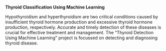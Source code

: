 **Thyroid Classification Using Machine Learning**

Hypothyroidism and hyperthyroidism are two critical conditions caused by insufficient thyroid hormone production and excessive thyroid hormone production, respectively. Accurate and timely detection of these diseases is crucial for effective treatment and management. The “Thyroid Detection Using Machine Learning” project is focussed on detecting and diagnosing thyroid disease.
